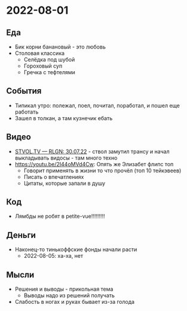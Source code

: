 # 2022-08-01

## Еда

- Бик корни банановый - это любовь
- Столовая классика
    - Селёдка под шубой
    - Гороховый суп
    - Гречка с тефтелями

## События

- Типикал утро: полежал, поел, почитал, поработал, и пошел еще работать
- Зашел в толкан, а там кузнечик ебать

## Видео

- [STVOL.TV — RLGN: 30.07.22](https://www.youtube.com/watch?v=l3wPnY3te7U) - ствол замутил трансу и начал выкладывать видосы - там много техно
- <https://youtu.be/2I44oMVd4Cw>:  Опять же Элизабет флипс топ
    - Говорит применять в жизни то что прочёл (топ 10 тейкэвеев)
    - Писать о впечатлениях
    - Цитаты, которые запали в душу

## Код

- Лямбды не робят в petite-vue!!!!!!!!!

## Деньги

- Наконец-то тинькоффские фонды начали расти
    - 2022-08-05: ха-ха, нет

## Мысли

- Решения и выводы - прикольная тема
    - Выводы надо из решений получать
- Слабость в ногах и руках бывает из-за голода  